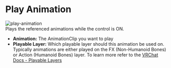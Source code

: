 # Play Animation

![play-animation](~/images/option-play-animation.png)  
Plays the referenced animations while the control is ON.

- **Animation:** The AnimationClip you want to play
- **Playable Layer:** Which playable layer should this animation be used on. Typically animations are either played on the FX (Non-Humanoid Bones) or Action (Humanoid Bones) layer.  To learn more refer to the [VRChat Docs - Playable Layers](https://creators.vrchat.com/avatars/playable-layers/)